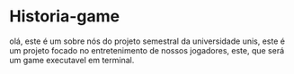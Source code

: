 # Historia-game
olá, este é um sobre nós do projeto semestral da universidade unis, este é um projeto focado no entretenimento de nossos jogadores, este, que será um 
game executavel em terminal.
